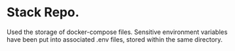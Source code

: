 # Stack Repo. 
Used the storage of docker-compose files.  Sensitive environment variables have been put into associated .env files, stored within the same directory.
